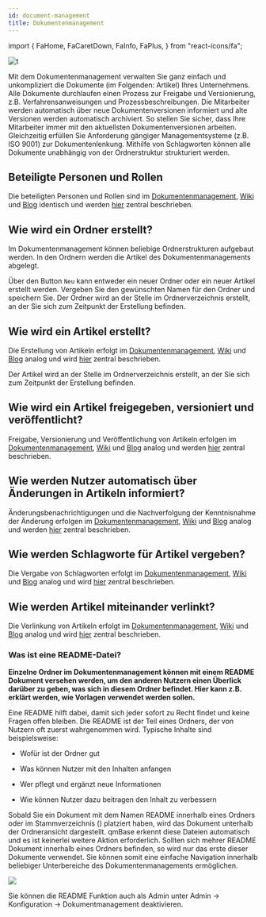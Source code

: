 ```yaml
---
id: document-management
title: Dokumentenmanagement
---
```

import {
  FaHome,
  FaCaretDown,
  FaInfo,
  FaPlus,
} from "react-icons/fa";


![t](https://caqadmin.blob.core.windows.net/public-screenshots/All%20Integration%20Specs/DocumentManagement.png)

Mit dem Dokumentenmanagement verwalten Sie ganz einfach und unkompliziert die Dokumente (im Folgenden: Artikel) Ihres Unternehmens. Alle Dokumente durchlaufen einen Prozess zur Freigabe und Versionierung,  z.B. Verfahrensanweisungen und Prozessbeschreibungen. Die Mitarbeiter werden automatisch über neue Dokumentenversionen informiert und alte Versionen werden automatisch archiviert. So stellen Sie sicher, dass Ihre Mitarbeiter immer mit den aktuellsten Dokumentenversionen arbeiten. Gleichzeitig erfüllen Sie Anforderung gängiger Managementsysteme (z.B. ISO 9001) zur Dokumentenlenkung. Mithilfe von Schlagworten können alle Dokumente unabhängig von der Ordnerstruktur strukturiert werden. 

## Beteiligte Personen und Rollen
Die beteiligten Personen und Rollen sind im [Dokumentenmanagement](document-management), [Wiki](wiki) und [Blog](blog) identisch und werden [hier](faqs/roles-document-management) zentral beschrieben.

## Wie wird ein Ordner erstellt?
Im Dokumentenmanagement können beliebige Ordnerstrukturen aufgebaut werden. In den Ordnern werden die Artikel des Dokumentenmanagements abgelegt.

Über den Button <code>Neu</code> kann entweder ein neuer Ordner oder ein neuer Artikel erstellt werden. Vergeben Sie den gewünschten Namen für den Ordner und speichern Sie. Der Ordner wird an der Stelle im Ordnerverzeichnis erstellt, an der Sie sich zum Zeitpunkt der Erstellung befinden.

## Wie wird ein Artikel erstellt?
Die Erstellung von Artikeln erfolgt im [Dokumentenmanagement](document-management), [Wiki](wiki) und [Blog](blog) analog und wird [hier](faqs/create-article) zentral beschrieben.

Der Artikel wird an der Stelle im Ordnerverzeichnis erstellt, an der Sie sich zum Zeitpunkt der Erstellung befinden.

## Wie wird ein Artikel freigegeben, versioniert und veröffentlicht?
Freigabe, Versionierung und Veröffentlichung von Artikeln erfolgen im [Dokumentenmanagement](document-management), [Wiki](wiki) und [Blog](blog) analog und werden [hier](faqs/publish-article) zentral beschrieben.

## Wie werden Nutzer automatisch über Änderungen in Artikeln informiert?
Änderungsbenachrichtigungen und die Nachverfolgung der Kenntnisnahme der Änderung erfolgen im [Dokumentenmanagement](document-management), [Wiki](wiki) und [Blog](blog) analog und werden [hier](faqs/change-notification-document-management) zentral beschrieben. 

## Wie werden Schlagworte für Artikel vergeben?
Die Vergabe von Schlagworten erfolgt im [Dokumentenmanagement](document-management), [Wiki](wiki) und [Blog](blog) analog und wird [hier](/docs/faqs/68) zentral beschrieben.

## Wie werden Artikel miteinander verlinkt?
Die Verlinkung von Artikeln erfolgt im [Dokumentenmanagement](document-management), [Wiki](wiki) und [Blog](blog) analog und wird [hier](faqs/linking-articles) zentral beschrieben.

### Was ist eine README-Datei?

**Einzelne Ordner im Dokumentenmanagement können mit einem README Dokument versehen werden, um den anderen Nutzern einen Überlick darüber zu geben, was sich in diesem Ordner befindet. Hier kann z.B. erklärt werden, wie Vorlagen verwendet werden sollen.**

Eine README hilft dabei, damit sich jeder sofort zu Recht findet und keine Fragen offen bleiben. Die README ist der Teil eines Ordners, der von Nutzern oft zuerst wahrgenommen wird. Typische Inhalte sind beispielsweise:

*   Wofür ist der Ordner gut

*   Was können Nutzer mit den Inhalten anfangen

*   Wer pflegt und ergänzt neue Informationen

*   Wie können Nutzer dazu beitragen den Inhalt zu verbessern

Sobald Sie ein Dokument mit dem Namen README innerhalb eines Ordners oder im Stammverzeichnis (<code><FaHome/></code>)  platziert haben, wird das Dokument unterhalb der Ordneransicht dargestellt. qmBase erkennt diese Dateien automatisch und es ist keinerlei weitere Aktion erforderlich. Sollten sich mehrer README Dokument innerhalb eines Ordners befinden, so wird nur das erste dieser Dokumente verwendet. Sie können somit eine einfache Navigation innerhalb beliebiger Unterbereiche des Dokumentenmanagements ermöglichen.

![](https://caqadmin.blob.core.windows.net/faqs/83-images/mceclip0.png)

Sie können die README Funktion auch als Admin unter Admin -> Konfiguration -> Dokumentmanagement deaktivieren.
